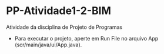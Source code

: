 # PP-Atividade1-2-BIM
Atividade da disciplina de Projeto de Programas

- Para executar o projeto, aperte em Run File no arquivo App (scr/main/java/ui/App.java).
